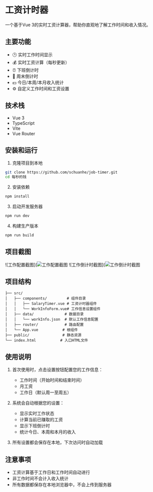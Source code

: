 # 工资计时器

一个基于Vue 3的实时工资计算器，帮助你直观地了解工作时间和收入情况。

## 主要功能

- 🕒 实时工作时间显示
- 💰 实时工资计算（每秒更新）
- ⏰ 下班倒计时
- 📅 周末倒计时
- 💵 今日/本周/本月收入统计
- ⚙️ 自定义工作时间和工资设置

## 技术栈

- Vue 3
- TypeScript
- Vite
- Vue Router

## 安装和运行

1. 克隆项目到本地

```bash
git clone https://github.com/schuanhe/job-timer.git
cd 每秒的钱
```

2. 安装依赖

```bash
npm install
```

3. 启动开发服务器

```bash
npm run dev
```

4. 构建生产版本

```bash
npm run build
```

## 项目截图

![工作配置截图](![工作配置截图](blob/main/src/assets/config.png)
![工作倒计时截图](![工作倒计时截图](blob/main/src/assets/timer.png)


## 项目结构

```
├── src/
│   ├── components/         # 组件目录
│   │   ├── SalaryTimer.vue # 工资计时器组件
│   │   └── WorkInfoForm.vue# 工作信息设置组件
│   ├── data/              # 数据目录
│   │   └── workInfo.json  # 默认工作信息配置
│   ├── router/            # 路由配置
│   └── App.vue           # 根组件
├── public/               # 静态资源
└── index.html           # 入口HTML文件
```

## 使用说明

1. 首次使用时，点击设置按钮配置您的工作信息：
   - 工作时间（开始时间和结束时间）
   - 月工资
   - 工作日（默认周一至周五）

2. 系统会自动根据您的设置：
   - 显示实时工作状态
   - 计算当前已赚取的工资
   - 显示下班倒计时
   - 统计今日、本周和本月的收入

3. 所有设置都会保存在本地，下次访问时自动加载

## 注意事项

- 工资计算基于工作日和工作时间自动进行
- 非工作时间不会计入收入统计
- 所有数据都保存在本地浏览器中，不会上传到服务器